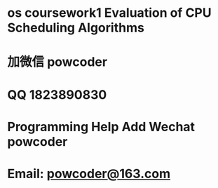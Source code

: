 # os coursework1 Evaluation of CPU Scheduling Algorithms
# 加微信 powcoder

# QQ 1823890830

# Programming Help Add Wechat powcoder

# Email: powcoder@163.com

